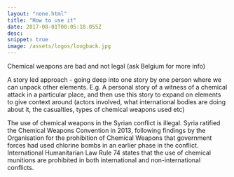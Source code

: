 ```yaml
---
layout: "none.html"
title: "How to use it"
date: 2017-08-01T00:05:18.055Z
desc:
snippet: true
image: /assets/logos/loogback.jpg
---
```


Chemical weapons are bad and not legal (ask Belgium for more info)

A story led approach - going deep into one story by one person where we can unpack other elements. E.g. A personal story of a witness of a chemical attack in a particular place, and then use this story to expand on elements to give context around (actors involved, what international bodies are doing about it, the casualties, types of chemical weapons used etc)

The use of chemical weapons in the Syrian conflict is illegal. Syria ratified the Chemical Weapons Convention in 2013, following findings by the Organisation for the prohibition of Chemical Weapons that government forces had used chlorine bombs in an earlier phase in the conflict. International Humanitarian Law Rule 74 states that the use of chemical munitions are prohibited in both international and non-international conflicts.
